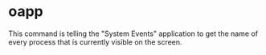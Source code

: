 # oapp
This command is telling the "System Events" application to get the name of every process that is currently visible on the screen.
